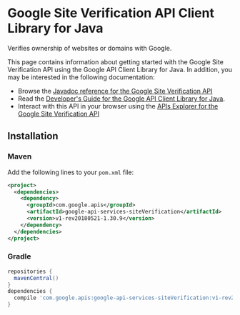 # Google Site Verification API Client Library for Java

Verifies ownership of websites or domains with Google.

This page contains information about getting started with the Google Site Verification API
using the Google API Client Library for Java. In addition, you may be interested
in the following documentation:

* Browse the [Javadoc reference for the Google Site Verification API][javadoc]
* Read the [Developer's Guide for the Google API Client Library for Java][google-api-client].
* Interact with this API in your browser using the [APIs Explorer for the Google Site Verification API][api-explorer]

## Installation

### Maven

Add the following lines to your `pom.xml` file:

```xml
<project>
  <dependencies>
    <dependency>
      <groupId>com.google.apis</groupId>
      <artifactId>google-api-services-siteVerification</artifactId>
      <version>v1-rev20180521-1.30.9</version>
    </dependency>
  </dependencies>
</project>
```

### Gradle

```gradle
repositories {
  mavenCentral()
}
dependencies {
  compile 'com.google.apis:google-api-services-siteVerification:v1-rev20180521-1.30.9'
}
```

[javadoc]: https://googleapis.dev/java/google-api-services-siteVerification/latest/index.html
[google-api-client]: https://github.com/googleapis/google-api-java-client/
[api-explorer]: https://developers.google.com/apis-explorer/#p/siteVerification/v1/
